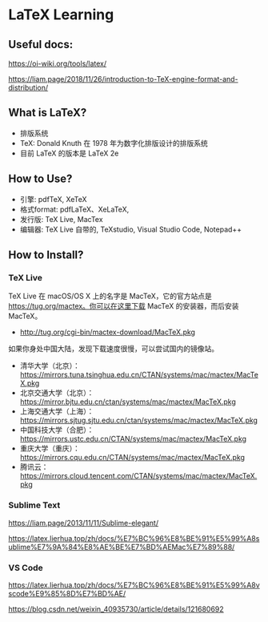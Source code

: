 # LaTeX Learning

## Useful docs:

https://oi-wiki.org/tools/latex/

https://liam.page/2018/11/26/introduction-to-TeX-engine-format-and-distribution/

## What is LaTeX?

- 排版系统
- TeX: Donald Knuth 在 1978 年为数字化排版设计的排版系统
- 目前 LaTeX 的版本是 LaTeX 2e

## How to Use?

- 引擎: pdfTeX, XeTeX
- 格式format: pdfLaTeX、XeLaTeX, 
- 发行版: TeX Live, MacTex
- 编辑器: TeX Live 自带的, TeXstudio, Visual Studio Code, Notepad++

## How to Install?

### TeX Live

TeX Live 在 macOS/OS X 上的名字是 MacTeX，它的官方站点是 https://tug.org/mactex。你可以在这里下载 MacTeX 的安装器，而后安装 MacTeX。

* http://tug.org/cgi-bin/mactex-download/MacTeX.pkg

如果你身处中国大陆，发现下载速度很慢，可以尝试国内的镜像站。

* 清华大学（北京）：https://mirrors.tuna.tsinghua.edu.cn/CTAN/systems/mac/mactex/MacTeX.pkg
* 北京交通大学（北京）：https://mirror.bjtu.edu.cn/ctan/systems/mac/mactex/MacTeX.pkg
* 上海交通大学（上海）：https://mirrors.sjtug.sjtu.edu.cn/ctan/systems/mac/mactex/MacTeX.pkg
* 中国科技大学（合肥）：https://mirrors.ustc.edu.cn/CTAN/systems/mac/mactex/MacTeX.pkg
* 重庆大学（重庆）：https://mirrors.cqu.edu.cn/CTAN/systems/mac/mactex/MacTeX.pkg
* 腾讯云：https://mirrors.cloud.tencent.com/CTAN/systems/mac/mactex/MacTeX.pkg

### Sublime Text

https://liam.page/2013/11/11/Sublime-elegant/

https://latex.lierhua.top/zh/docs/%E7%BC%96%E8%BE%91%E5%99%A8sublime%E7%9A%84%E8%AE%BE%E7%BD%AEMac%E7%89%88/

### VS Code

https://latex.lierhua.top/zh/docs/%E7%BC%96%E8%BE%91%E5%99%A8vscode%E9%85%8D%E7%BD%AE/

https://blog.csdn.net/weixin_40935730/article/details/121680692

